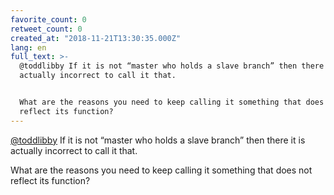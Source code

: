 ```yaml
---
favorite_count: 0
retweet_count: 0
created_at: "2018-11-21T13:30:35.000Z"
lang: en
full_text: >-
  @toddlibby If it is not “master who holds a slave branch” then there it is
  actually incorrect to call it that.


  What are the reasons you need to keep calling it something that does not
  reflect its function?
---
```


[@toddlibby](https://twitter.com/toddlibby) If it is not “master who holds a
slave branch” then there it is actually incorrect to call it that.

What are the reasons you need to keep calling it something that does not reflect
its function?
